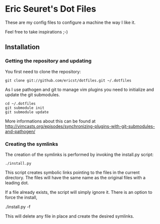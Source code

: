 # Eric Seuret's Dot Files

These are my config files to configure a machine the way I like it.

Feel free to take inspirations ;-)

## Installation

### Getting the repository and updating

You first need to clone the repository:

    git clone git://github.com/ericst/dotfiles.git ~/.dotfiles

As I use pathogen and git to manage vim plugins you need to initialize and
update the git submodules.

    cd ~/.dotfiles
    git submodule init
    git submodule update
    
More informations about this can be found at
http://vimcasts.org/episodes/synchronizing-plugins-with-git-submodules-and-pathogen/
    

### Creating the symlinks

The creation of the symlinks is performed by invoking the install.py script:

    ./install.py

This script creates symbolic links pointing to the files in the current
directory. The files will have the same name as the original files with a
leading dot.

If a file already exists, the script will simply ignore it. There is an option
to force the install,

   ./install.py -f

This will delete any file in place and create the desired symlinks.
